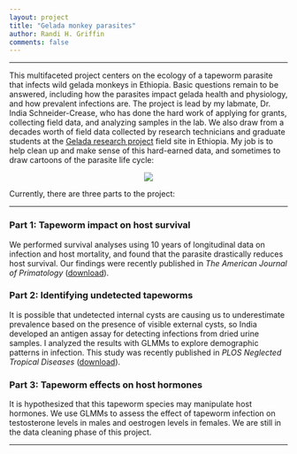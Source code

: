 ```yaml
---
layout: project
title: "Gelada monkey parasites"
author: Randi H. Griffin
comments: false
---
```

___

This multifaceted project centers on the ecology of a tapeworm parasite that infects wild gelada monkeys in Ethiopia. Basic questions remain to be answered, including how the parasites impact gelada health and physiology, and how prevalent infections are. The project is lead by my labmate, Dr. India Schneider-Crease, who has done the hard work of applying for grants, collecting field data, and analyzing samples in the lab. We also draw from a decades worth of field data collected by research technicians and graduate students at the <a target="_blank" href="https://sites.lsa.umich.edu/gelada/">Gelada research project</a> field site in Ethiopia. My job is to help clean up and make sense of this hard-earned data, and sometimes to draw cartoons of the parasite life cycle: 

<div style="text-align:center"><img src="https://i.imgur.com/paaLLtP.jpg" /></div>

Currently, there are three parts to the project:

___

### Part 1: Tapeworm impact on host survival

We performed survival analyses using 10 years of longitudinal data on infection and host mortality, and found that the parasite drastically reduces host survival. Our findings were recently published in *The American Journal of Primatology* ([download](https://rgriff23.github.io/assets/pdfs/Schneider-Crease_etal_2017b.pdf)). 

### Part 2: Identifying undetected tapeworms

It is possible that undetected internal cysts are causing us to underestimate prevalence based on the presence of visible external cysts, so India developed an antigen assay for detecting infections from dried urine samples. I analyzed the results with GLMMs to explore demographic patterns in infection. This study was recently published in *PLOS Neglected Tropical Diseases* ([download](https://rgriff23.github.io/assets/pdfs/Schneider-Crease_etal_2017a.pdf)). 

### Part 3: Tapeworm effects on host hormones

It is hypothesized that this tapeworm species may manipulate host hormones. We use GLMMs to assess the effect of tapeworm infection on testosterone levels in males and oestrogen levels in females. We are still in the data cleaning phase of this project.

___

